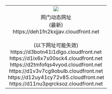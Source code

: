 ﻿<table>
  <tr></tr>
  <tr><td colspan=2 align=center><img src="https://deh1fn2kxjjav.cloudfront.net/Up/oGate.jpg" /></td></tr>
  <tr><td colspan=2 align=center>网门动态网址<br/>(最新)
<br>https://deh1fn2kxjjav.cloudfront.net
<br/><br/>(以下网址可能失效)
<br>https://d3botn41i1dlgo.cloudfront.net
<br>https://d1ix6x7s00sck4.cloudfront.net
<br>https://d2tmfofqs4vyod.cloudfront.net
<br>https://d1v3v7cg9obulb.cloudfront.net
<br>https://d12uy41cy72v85.cloudfront.net
<br>https://d11nu3pqrcksoz.cloudfront.net
    </td>
  </tr>
</table>
